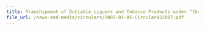 ```yaml
---
title: Transhipment of Dutiable Liquors and Tobacco Products under "through" Bills of Lading within same FTZ
file_url: /news-and-media/circulars/2007-01-05-Circular022007.pdf
---
```


